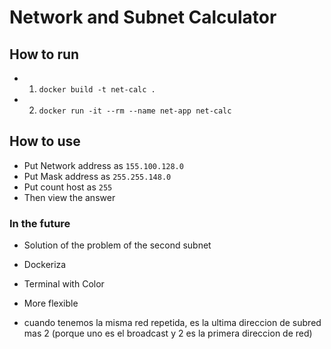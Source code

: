 # Network and Subnet Calculator
## How to run
* 1. `docker build -t net-calc .`
* 2. `docker run -it --rm --name net-app net-calc`

## How to use
* Put Network address as `155.100.128.0`
* Put Mask address as `255.255.148.0`
* Put count host as `255`
* Then view the answer

### In the future
* Solution of the problem of the second subnet
* Dockeriza
* Terminal with Color
* More flexible


* cuando tenemos la misma red repetida, es la ultima direccion de subred mas 2 (porque uno es el broadcast y 2 es la primera direccion de red)